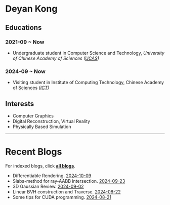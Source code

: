      
# Deyan Kong

## Educations

### 2021-09 ~ Now

 - Undergraduate student in Computer Science and Technology, *University of Chinese Academy of Sciences ([UCAS](http://www.ucas.ac.cn))*

### 2024-09 ~ Now
 - Visiting student in Institute of Computing Technology, Chinese Academy of Sciences *([ICT](http://www.ict.ac.cn))*

## Interests

 - Computer Graphics
 - Digital Reconstruction, Virtual Reality
 - Physically Based Simulation

* * *

# Recent Blogs

For indexed blogs, click [**all blogs**](./blogs/blog_index.md).

 - Differentiable Rendering. [2024-10-09](./blogs/blog2024/005-differentiable_rendering.md)
 - Slabs-method for ray-AABB intersection. [2024-09-23](./blogs/blog2024/004-ray_aabb.md)
 - 3D Gaussian Review. [2024-09-02](./blogs/blog2024/003-3DGS_review.md)
 - Linear BVH construction and Traverse. [2024-08-22](./blogs/blog2024/002-Linear_BVH.md)
 - Some tips for CUDA programming. [2024-08-21](./blogs/blog2024/001-CUDA_tips.md)

